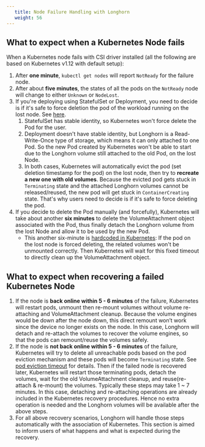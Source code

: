 ```yaml
---
   title: Node Failure Handling with Longhorn
   weight: 56
---
```


## What to expect when a Kubernetes Node fails

When a Kubernetes node fails with CSI driver installed (all the following are based on Kubernetes v1.12 with default setup):
1. After **one minute**, `kubectl get nodes` will report `NotReady` for the failure node.
2. After about **five minutes**, the states of all the pods on the `NotReady` node will change to either `Unknown` or `NodeLost`.
3. If you're deploying using StatefulSet or Deployment, you need to decide is if it's safe to force deletion the pod of the workload
running on the lost node. See [here](https://kubernetes.io/docs/tasks/run-application/force-delete-stateful-set-pod/).
    1. StatefulSet has stable identity, so Kubernetes won't force delete the Pod for the user.
    2. Deployment doesn't have stable identity, but Longhorn is a Read-Write-Once type of storage, which means it can only attached
    to one Pod. So the new Pod created by Kubernetes won't be able to start due to the Longhorn volume still attached to the old Pod,
    on the lost Node.
    3. In both cases, Kubernetes will automatically evict the pod (set deletion timestamp for the pod) on the lost node, then try to 
    **recreate a new one with old volumes**. Because the evicted pod gets stuck in `Terminating` state and the attached Longhorn volumes 
    cannot be released/reused, the new pod will get stuck in `ContainerCreating` state. That's why users need to decide is if it's safe to force deleting the pod.
4. If you decide to delete the Pod manually (and forcefully), Kubernetes will take about another **six minutes** to delete the VolumeAttachment
object associated with the Pod, thus finally detach the Longhorn volume from the lost Node and allow it to be used by the new Pod.
    - This another six-minute is [hardcoded in Kubernetes](https://github.com/kubernetes/kubernetes/blob/5e31799701123c50025567b8534e1a62dbc0e9f6/pkg/controller/volume/attachdetach/attach_detach_controller.go#L95): 
    If the pod on the lost node is forced deleting, the related volumes won't be unmounted correctly. Then Kubernetes will wait for this fixed timeout 
    to directly clean up the VolumeAttachment object.

## What to expect when recovering a failed Kubernetes Node
1. If the node is **back online within 5 - 6 minutes** of the failure, Kubernetes will restart pods, unmount then re-mount volumes without volume re-attaching and VolumeAttachment cleanup.
   Because the volume engines would be down after the node down, this direct remount won’t work since the device no longer exists on the node. 
   In this case, Longhorn will detach and re-attach the volumes to recover the volume engines, so that the pods can remount/reuse the volumes safely. 
2. If the node is **not back online within 5 - 6 minutes** of the failure, Kubernetes will try to delete all unreachable pods based on the pod eviction mechanism and these pods will become `Terminating` state. See [pod eviction timeout](https://kubernetes.io/docs/concepts/architecture/nodes#condition) for details. 
   Then if the failed node is recovered later, Kubernetes will restart those terminating pods, detach the volumes, wait for the old VolumeAttachment cleanup, and reuse(re-attach & re-mount) the volumes. Typically these steps may take 1 ~ 7 minutes.
   In this case, detaching and re-attaching operations are already included in the Kubernetes recovery procedures. Hence no extra operation is needed and the Longhorn volumes will be available after the above steps. 
3. For all above recovery scenarios, Longhorn will handle those steps automatically with the association of Kubernetes. This section is aimed to inform users of what happens and what is expected during the recovery.